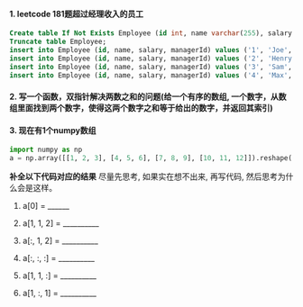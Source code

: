 #### 1. leetcode 181题超过经理收入的员工
```sql
Create table If Not Exists Employee (id int, name varchar(255), salary int, managerId int);
Truncate table Employee;
insert into Employee (id, name, salary, managerId) values ('1', 'Joe', '70000', '3');
insert into Employee (id, name, salary, managerId) values ('2', 'Henry', '80000', '4');
insert into Employee (id, name, salary, managerId) values ('3', 'Sam', '60000', 'None');
insert into Employee (id, name, salary, managerId) values ('4', 'Max', '90000', 'None');
```

#### 2. 写一个函数，双指针解决两数之和的问题(给一个有序的数组, 一个数字，从数组里面找到两个数字，使得这两个数字之和等于给出的数字，并返回其索引)


#### 3. 现在有1个numpy数组
```python
import numpy as np
a = np.array([[1, 2, 3], [4, 5, 6], [7, 8, 9], [10, 11, 12]]).reshape((2, 2, 3))

```
**补全以下代码对应的结果**
尽量先思考, 如果实在想不出来, 再写代码, 然后思考为什么会是这样。
1. a[0] = ______

2. a[1, 1, 2] = __________

3. a[:, 1, 2] = __________

4. a[:, :, :] = __________

5. a[1, 1, :] = __________

6. a[1, :, 1] = __________


